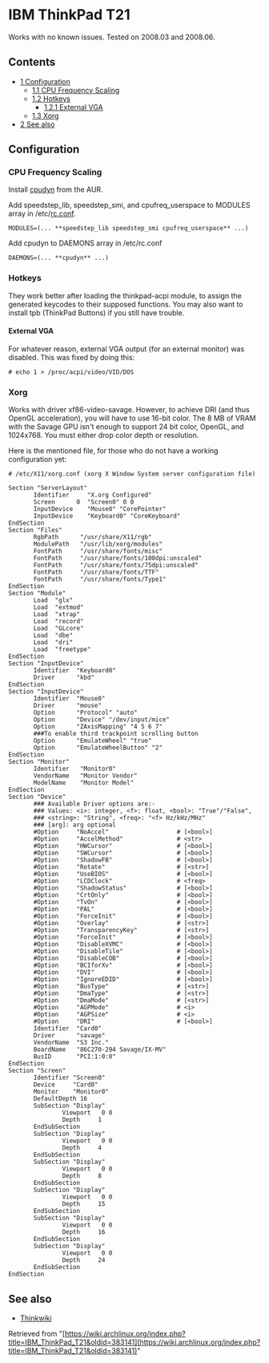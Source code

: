 # IBM ThinkPad T21

Works with no known issues. Tested on 2008.03 and 2008.06\.

## Contents

*   [1 Configuration](#Configuration)
    *   [1.1 CPU Frequency Scaling](#CPU_Frequency_Scaling)
    *   [1.2 Hotkeys](#Hotkeys)
        *   [1.2.1 External VGA](#External_VGA)
    *   [1.3 Xorg](#Xorg)
*   [2 See also](#See_also)

## Configuration

### CPU Frequency Scaling

Install [cpudyn](https://aur.archlinux.org/packages.php?ID=43483) from the AUR.

Add speedstep_lib, speedstep_smi, and cpufreq_userspace to MODULES array in /etc/[rc.conf](/index.php/Rc.conf "Rc.conf").

```
MODULES=(... **speedstep_lib speedstep_smi cpufreq_userspace** ...)

```

Add cpudyn to DAEMONS array in /etc/rc.conf

```
DAEMONS=(... **cpudyn** ...)

```

### Hotkeys

They work better after loading the thinkpad-acpi module, to assign the generated keycodes to their supposed functions. You may also want to install tpb (ThinkPad Buttons) if you still have trouble.

#### External VGA

For whatever reason, external VGA output (for an external monitor) was disabled. This was fixed by doing this:

```
# echo 1 > /proc/acpi/video/VID/DOS 

```

### Xorg

Works with driver xf86-video-savage. However, to achieve DRI (and thus OpenGL acceleration), you will have to use 16-bit color. The 8 MB of VRAM with the Savage GPU isn't enough to support 24 bit color, OpenGL, and 1024x768\. You must either drop color depth or resolution.

Here is the mentioned file, for those who do not have a working configuration yet:

```
# /etc/X11/xorg.conf (xorg X Window System server configuration file)  

Section "ServerLayout" 
       Identifier     "X.org Configured" 
       Screen      0  "Screen0" 0 0 
       InputDevice    "Mouse0" "CorePointer" 
       InputDevice    "Keyboard0" "CoreKeyboard" 
EndSection 
Section "Files" 
       RgbPath      "/usr/share/X11/rgb" 
       ModulePath   "/usr/lib/xorg/modules" 
       FontPath     "/usr/share/fonts/misc" 
       FontPath     "/usr/share/fonts/100dpi:unscaled" 
       FontPath     "/usr/share/fonts/75dpi:unscaled" 
       FontPath     "/usr/share/fonts/TTF" 
       FontPath     "/usr/share/fonts/Type1" 
EndSection 
Section "Module" 
       Load  "glx" 
       Load  "extmod" 
       Load  "xtrap" 
       Load  "record" 
       Load  "GLcore" 
       Load  "dbe" 
       Load  "dri" 
       Load  "freetype" 
EndSection 
Section "InputDevice" 
       Identifier  "Keyboard0" 
       Driver      "kbd" 
EndSection 
Section "InputDevice" 
       Identifier  "Mouse0" 
       Driver      "mouse" 
       Option      "Protocol" "auto" 
       Option      "Device" "/dev/input/mice" 
       Option      "ZAxisMapping" "4 5 6 7" 
       ###To enable third trackpoint scrolling button
       Option      "EmulateWheel" "true"
       Option      "EmulateWheelButton" "2"
EndSection 
Section "Monitor" 
       Identifier   "Monitor0" 
       VendorName   "Monitor Vendor" 
       ModelName    "Monitor Model" 
EndSection 
Section "Device" 
       ### Available Driver options are:- 
       ### Values: <i>: integer, <f>: float, <bool>: "True"/"False", 
       ### <string>: "String", <freq>: "<f> Hz/kHz/MHz" 
       ### [arg]: arg optional 
       #Option     "NoAccel"                   # [<bool>] 
       #Option     "AccelMethod"               # <str> 
       #Option     "HWCursor"                  # [<bool>] 
       #Option     "SWCursor"                  # [<bool>] 
       #Option     "ShadowFB"                  # [<bool>] 
       #Option     "Rotate"                    # [<str>] 
       #Option     "UseBIOS"                   # [<bool>] 
       #Option     "LCDClock"                  # <freq> 
       #Option     "ShadowStatus"              # [<bool>] 
       #Option     "CrtOnly"                   # [<bool>] 
       #Option     "TvOn"                      # [<bool>] 
       #Option     "PAL"                       # [<bool>] 
       #Option     "ForceInit"                 # [<bool>] 
       #Option     "Overlay"                   # [<str>] 
       #Option     "TransparencyKey"           # [<str>] 
       #Option     "ForceInit"                 # [<bool>] 
       #Option     "DisableXVMC"               # [<bool>] 
       #Option     "DisableTile"               # [<bool>] 
       #Option     "DisableCOB"                # [<bool>] 
       #Option     "BCIforXv"                  # [<bool>] 
       #Option     "DVI"                       # [<bool>] 
       #Option     "IgnoreEDID"                # [<bool>] 
       #Option     "BusType"                   # [<str>] 
       #Option     "DmaType"                   # [<str>] 
       #Option     "DmaMode"                   # [<str>] 
       #Option     "AGPMode"                   # <i> 
       #Option     "AGPSize"                   # <i> 
       #Option     "DRI"                       # [<bool>] 
       Identifier  "Card0" 
       Driver      "savage" 
       VendorName  "S3 Inc." 
       BoardName   "86C270-294 Savage/IX-MV" 
       BusID       "PCI:1:0:0" 
EndSection 
Section "Screen" 
       Identifier "Screen0" 
       Device     "Card0" 
       Monitor    "Monitor0" 
       DefaultDepth 16 
       SubSection "Display" 
               Viewport   0 0 
               Depth     1 
       EndSubSection 
       SubSection "Display" 
               Viewport   0 0 
               Depth     4 
       EndSubSection 
       SubSection "Display" 
               Viewport   0 0 
               Depth     8 
       EndSubSection 
       SubSection "Display" 
               Viewport   0 0 
               Depth     15 
       EndSubSection 
       SubSection "Display" 
               Viewport   0 0 
               Depth     16 
       EndSubSection 
       SubSection "Display" 
               Viewport   0 0 
               Depth     24 
       EndSubSection 
EndSection

```

## See also

*   [Thinkwiki](http://www.thinkwiki.org/wiki/Category:T21)

Retrieved from "[https://wiki.archlinux.org/index.php?title=IBM_ThinkPad_T21&oldid=383141](https://wiki.archlinux.org/index.php?title=IBM_ThinkPad_T21&oldid=383141)"